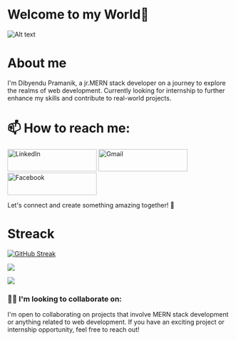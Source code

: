 # Welcome to my World👋
<!-- banner -->
![Alt text](https://i.ibb.co/1Qqcrtw/Navy-And-White-Geometric-Technology-Linked-In-Banner.jpg)


# About me

I'm Dibyendu Pramanik, a jr.MERN stack developer on a journey to explore the realms of web development. Currently looking for internship to further enhance my skills and contribute to real-world projects.

# 📫 How to reach me:
[<img src="https://i.ibb.co/xLftJZP/Black-Elegant-Modern-Name-Initials-Monogram-Logo-1.png" alt="LinkedIn" width="200" height="50">](https://www.linkedin.com/in/dibyendupramanik/) 
[<img src="https://i.ibb.co/2kn8BCn/Black-Elegant-Modern-Name-Initials-Monogram-Logo-2.png" alt="Gmail" width="200" height="50">](mailto:pramanik466@gmail.com)
[<img src="https://i.ibb.co/7SNyMBR/Black-Elegant-Modern-Name-Initials-Monogram-Logo-3.png" alt="Facebook" width="200" height="50">](https://www.facebook.com/dibyendu.pramanik0)

Let's connect and create something amazing together! 🚀



# Streack
[![GitHub Streak](https://github-readme-streak-stats.herokuapp.com?user=dibyenduweb&theme=dark&date_format=M%20j%5B%2C%20Y%5D)](https://git.io/streak-stats)

![](http://github-profile-summary-cards.vercel.app/api/cards/repos-per-language?username=dibyenduweb&theme=dark)



<!-- Last summury -->
![](http://github-profile-summary-cards.vercel.app/api/cards/profile-details?username=dibyenduweb&theme=dark)


### 👯‍♂️ I'm looking to collaborate on:

I'm open to collaborating on projects that involve MERN stack development or anything related to web development. If you have an exciting project or internship opportunity, feel free to reach out!
<!-- 
- 🔭 I’m currently working on ...
- 🌱 I’m currently learning ...
- 👯 I’m looking to collaborate on ...
- 🤔 I’m looking for help with ...
- 💬 Ask me about ...
- 📫 How to reach me: ...
- 😄 Pronouns: ...
- ⚡ Fun fact: ... -->

